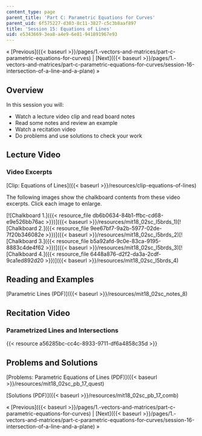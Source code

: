 ```yaml
---
content_type: page
parent_title: 'Part C: Parametric Equations for Curves'
parent_uid: 6f575227-d303-8c11-3827-c5c3b8aaf897
title: 'Session 15: Equations of Lines'
uid: e5343669-3ea8-a4e9-6e81-941891967e93
---
```


« [Previous]({{< baseurl >}}/pages/1.-vectors-and-matrices/part-c-parametric-equations-for-curves) | [Next]({{< baseurl >}}/pages/1.-vectors-and-matrices/part-c-parametric-equations-for-curves/session-16-intersection-of-a-line-and-a-plane) »

Overview
--------

In this session you will:

*   Watch a lecture video clip and read board notes
*   Read some notes and review an example
*   Watch a recitation video
*   Do problems and use solutions to check your work

Lecture Video
-------------

### Video Excerpts

[Clip: Equations of Lines]({{< baseurl >}}/resources/clip-equations-of-lines)

The following images show the chalkboard contents from these video excerpts. Click each image to enlarge.

[![Chalkboard 1.]({{< resource_file db6b0634-84b1-ffbc-cd68-e9e526bb76ac >}})]({{< baseurl >}}/resources/mit18_02sc_l5brds_1)[![Chalkboard 2.]({{< resource_file 9ee67bf7-9a2b-5977-02de-7f20b346082e >}})]({{< baseurl >}}/resources/mit18_02sc_l5brds_2)[![Chalkboard 3.]({{< resource_file b5a92afd-9c0e-83ca-9195-8883c4de4f62 >}})]({{< baseurl >}}/resources/mit18_02sc_l5brds_3)[![Chalkboard 4.]({{< resource_file 6448a876-d2f2-da3a-2cdf-9ca1ed892d20 >}})]({{< baseurl >}}/resources/mit18_02sc_l5brds_4)

Reading and Examples
--------------------

[Parametric Lines (PDF)]({{< baseurl >}}/resources/mit18_02sc_notes_8)

Recitation Video
----------------

### Parametrized Lines and Intersections

{{< resource a56285bc-cc4c-8933-9711-df6a4858c35d >}}

Problems and Solutions
----------------------

[Problems: Parametric Equations of Lines (PDF)]({{< baseurl >}}/resources/mit18_02sc_pb_17_quest)

[Solutions (PDF)]({{< baseurl >}}/resources/mit18_02sc_pb_17_comb)

« [Previous]({{< baseurl >}}/pages/1.-vectors-and-matrices/part-c-parametric-equations-for-curves) | [Next]({{< baseurl >}}/pages/1.-vectors-and-matrices/part-c-parametric-equations-for-curves/session-16-intersection-of-a-line-and-a-plane) »